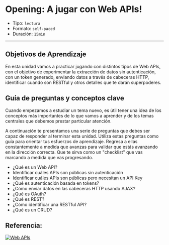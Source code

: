 # Opening: A jugar con Web APIs!

- Tipo: `lectura`
- Formato: `self-paced`
- Duración: `15min`

***

## Objetivos de Aprendizaje

En esta unidad vamos a practicar jugando con distintos tipos de Web APIs, con el 
objetivo de experimentar la extracción de datos sin autenticación, con un token
generado, enviando datos a través de cabeceras HTTP, identificar cuando son 
RESTful y otros detalles que te darán superpoderes.

## Guía de preguntas y conceptos clave

Cuando empezamos a estudiar un tema nuevo, es útil tener una idea de los
conceptos más importantes de lo que vamos a aprender y de los temas centrales
que debemos prestar particular atención.

A continuación te presentamos una serie de preguntas que debes ser capaz de
responder al terminar esta unidad. Utiliza estas preguntas como guía para
orientar tus esfuerzos de aprendizaje. Regresa a ellas constantemente a
medida que avanzas para validar que estás avanzando en la dirección correcta.
Que te sirva como un "checklist" que vas marcando a medida que vas progresando.

- ¿Qué es un Web API?
- Identificar cuáles APIs son públicas sin autenticación
- Identificar cuáles APIs son públicas pero necesitan un API Key
- ¿Qué es autenticación basada en tokens?
- ¿Cómo enviar datos en las cabeceras HTTP usando AJAX?
- ¿Qué es OAuth?
- ¿Qué es REST?
- ¿Cómo identificar una RESTful API?
- ¿Qué es un CRUD?

## Referencia:

[![Web APIs](https://img.youtube.com/vi/_49_6pjTXiQ/0.jpg)](https://youtu.be/_49_6pjTXiQ)